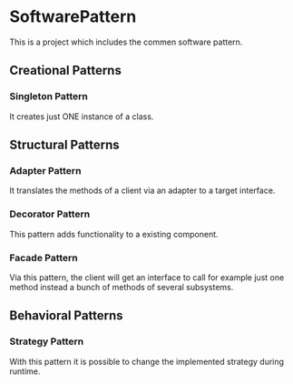 # SoftwarePattern

This is a project which includes the commen software pattern.

## Creational Patterns

### Singleton Pattern
It creates just ONE instance of a class.

## Structural Patterns

### Adapter Pattern
It translates the methods of a client via an adapter to a target interface.

### Decorator Pattern
This pattern adds functionality to a existing component.

### Facade Pattern
Via this pattern, the client will get an interface to call for example just one method instead a bunch of methods of several subsystems.

## Behavioral Patterns

### Strategy Pattern
With this pattern it is possible to change the implemented strategy during runtime.